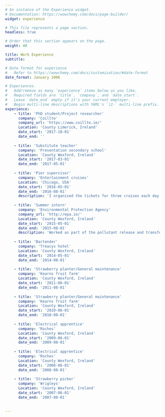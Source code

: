 ```yaml
---
# An instance of the Experience widget.
# Documentation: https://wowchemy.com/docs/page-builder/
widget: experience

# This file represents a page section.
headless: true

# Order that this section appears on the page.
weight: 40

title: Work Experience
subtitle:

# Date format for experience
#   Refer to https://wowchemy.com/docs/customization/#date-format
date_format: January 2006 

# Experiences.
#   Add/remove as many `experience` items below as you like.
#   Required fields are `title`, `company`, and `date_start`.
#   Leave `date_end` empty if it's your current employer.
#   Begin multi-line descriptions with YAML's `|2-` multi-line prefix.
experience:
    - title: 'PhD student/Project researcher'
      company: 'Coillte'
      company_url: 'https://www.coillte.ie/'
      Location: 'County Limerick, Ireland'
      date_start: '2017-10-01'
      date_end: ''
    
    - title: 'Substitute teacher'
      company: 'Presentation secondary school'
      Location: 'County Wexford, Ireland'
      date_start: '2017-03-01'
      date_end: '2017-05-01'
    
    - title: 'Pier supervisor'
      company: 'Entertainment cruises'
      Location: 'Chicago, USA'
      date_start: '2016-05-01'
      date_end: '2016-08-01'
      description: 'I organised the tickets for three cruises each day, ensured everything on the pier was in order to ensure each cruise left on time, and took care of any personal requests. I was also in charge of handling complaints.'
     
    - title: 'Summer intern'
      company: 'Environmental Protection Agency'
      company_url: 'http://epa.ie/'
      Location: 'County Wexford, Ireland'
      date_start: '2015-05-01'
      date_end: '2015-08-01'
      description: 'Worked as part of the pollutant release and transfer register team (PRTR).'
       
    - title: 'Bartender'
      company: 'Treacys hotel'
      Location: 'County Wexford, Ireland'
      date_start: '2014-05-01'
      date_end: '2014-08-01'
      
    - title: 'Strawberry planter/General maintenance'
      company: 'Kearns fruit farm'
      Location: 'County Wexford, Ireland'
      date_start: '2011-06-01'
      date_end: '2011-08-01'
      
    - title: 'Strawberry planter/General maintenance'
      company: 'Kearns fruit farm'
      Location: 'County Wexford, Ireland'
      date_start: '2010-06-01'
      date_end: '2010-08-01'
      
    - title: 'Electrical apprentice'
      company: 'Roches'
      Location: 'County Wexford, Ireland'
      date_start: '2009-06-01'
      date_end: '2009-08-01'
    
    - title: 'Electrical apprentice'
      company: 'Roches'
      Location: 'County Wexford, Ireland'
      date_start: '2008-06-01'
      date_end: '2008-08-01'
      
    - title: 'Strawberry picker'
      company: 'Wrigleys'
      Location: 'County Wexford, Ireland'
      date_start: '2007-06-01'
      date_end: '2007-08-01'
       
      
---
```


